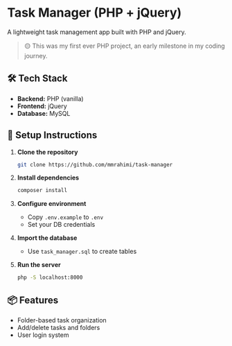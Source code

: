 # Task Manager (PHP + jQuery)

A lightweight task management app built with PHP and jQuery.

> 🟡 This was my first ever PHP project, an early milestone in my coding journey.

## 🛠️ Tech Stack
- **Backend:** PHP (vanilla)
- **Frontend:** jQuery
- **Database:** MySQL

## 🔧 Setup Instructions

1. **Clone the repository**
   ```bash
   git clone https://github.com/mmrahimi/task-manager
   ```

2. **Install dependencies**
   ```bash
   composer install
   ```
   
3. **Configure environment**
   - Copy `.env.example` to `.env`
   - Set your DB credentials

4. **Import the database**
   - Use `task_manager.sql` to create tables

5. **Run the server**
   ```bash
   php -S localhost:8000
   ```

## 📦 Features
- Folder-based task organization
- Add/delete tasks and folders
- User login system

